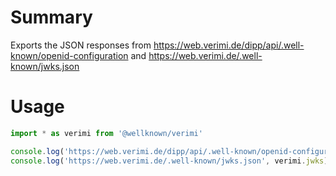# Summary

Exports the JSON responses from https://web.verimi.de/dipp/api/.well-known/openid-configuration and https://web.verimi.de/.well-known/jwks.json

# Usage

```js
import * as verimi from '@wellknown/verimi'

console.log('https://web.verimi.de/dipp/api/.well-known/openid-configuration', verimi.metadata)
console.log('https://web.verimi.de/.well-known/jwks.json', verimi.jwks)
```
